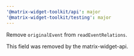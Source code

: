 ```yaml
---
'@matrix-widget-toolkit/api': major
'@matrix-widget-toolkit/testing': major
---
```


Remove `originalEvent` from `readEventRelations`.

This field was removed by the matrix-widget-api.
